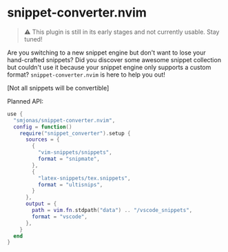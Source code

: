 # snippet-converter.nvim

> :warning: This plugin is still in its early stages and not currently usable. Stay tuned!

Are you switching to a new snippet engine but don't want to lose your hand-crafted snippets?
Did you discover some awesome snippet collection but couldn't use it because your snippet engine
only supports a custom format? `snippet-converter.nvim` is here to help you out!

[Not all snippets will be convertible]

Planned API:
```lua
use {
  "smjonas/snippet-converter.nvim",
  config = function()
    require("snippet_converter").setup {
      sources = {
        {
          "vim-snippets/snippets",
          format = "snipmate",
        },
        {
          "latex-snippets/tex.snippets",
          format = "ultisnips",
        }
      },
      output = {
        path = vim.fn.stdpath("data") .. "/vscode_snippets",
        format = "vscode",
      },
    }
  end
}
```
